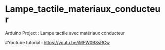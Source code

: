 # Lampe_tactile_materiaux_conducteur
Arduino Project : Lampe tactile avec matériaux conducteur

#Youtube tutorial : https://youtu.be/iMFW0B8sRCw
